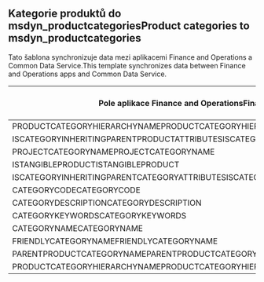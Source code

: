 ## <a name="product-categories-to-msdyn_productcategories"></a><span data-ttu-id="bd4c6-101">Kategorie produktů do msdyn_productcategories</span><span class="sxs-lookup"><span data-stu-id="bd4c6-101">Product categories to msdyn_productcategories</span></span>

<span data-ttu-id="bd4c6-102">Tato šablona synchronizuje data mezi aplikacemi Finance and Operations a Common Data Service.</span><span class="sxs-lookup"><span data-stu-id="bd4c6-102">This template synchronizes data between Finance and Operations apps and Common Data Service.</span></span>

<span data-ttu-id="bd4c6-103">Pole aplikace Finance and Operations</span><span class="sxs-lookup"><span data-stu-id="bd4c6-103">Finance and Operations field</span></span> | <span data-ttu-id="bd4c6-104">Typ mapování</span><span class="sxs-lookup"><span data-stu-id="bd4c6-104">Map type</span></span> | <span data-ttu-id="bd4c6-105">Jiné pole Dynamics 365</span><span class="sxs-lookup"><span data-stu-id="bd4c6-105">Other Dynamics 365 field</span></span> | <span data-ttu-id="bd4c6-106">Výchozí hodnota</span><span class="sxs-lookup"><span data-stu-id="bd4c6-106">Default value</span></span>
---|---|---|---
<span data-ttu-id="bd4c6-107">PRODUCTCATEGORYHIERARCHYNAME</span><span class="sxs-lookup"><span data-stu-id="bd4c6-107">PRODUCTCATEGORYHIERARCHYNAME</span></span> | = | <span data-ttu-id="bd4c6-108">msdyn_hierarchy.msdyn_name</span><span class="sxs-lookup"><span data-stu-id="bd4c6-108">msdyn_hierarchy.msdyn_name</span></span> | 
<span data-ttu-id="bd4c6-109">ISCATEGORYINHERITINGPARENTPRODUCTATTRIBUTES</span><span class="sxs-lookup"><span data-stu-id="bd4c6-109">ISCATEGORYINHERITINGPARENTPRODUCTATTRIBUTES</span></span> | >< | <span data-ttu-id="bd4c6-110">msdyn_isinheritingparentproductattributes</span><span class="sxs-lookup"><span data-stu-id="bd4c6-110">msdyn_isinheritingparentproductattributes</span></span> | 
<span data-ttu-id="bd4c6-111">PROJECTCATEGORYNAME</span><span class="sxs-lookup"><span data-stu-id="bd4c6-111">PROJECTCATEGORYNAME</span></span> | = | <span data-ttu-id="bd4c6-112">msdyn_projectcategoryname</span><span class="sxs-lookup"><span data-stu-id="bd4c6-112">msdyn_projectcategoryname</span></span> | 
<span data-ttu-id="bd4c6-113">ISTANGIBLEPRODUCT</span><span class="sxs-lookup"><span data-stu-id="bd4c6-113">ISTANGIBLEPRODUCT</span></span> | >< | <span data-ttu-id="bd4c6-114">msdyn_istangibleproduct</span><span class="sxs-lookup"><span data-stu-id="bd4c6-114">msdyn_istangibleproduct</span></span> | 
<span data-ttu-id="bd4c6-115">ISCATEGORYINHERITINGPARENTCATEGORYATTRIBUTES</span><span class="sxs-lookup"><span data-stu-id="bd4c6-115">ISCATEGORYINHERITINGPARENTCATEGORYATTRIBUTES</span></span> | >< | <span data-ttu-id="bd4c6-116">msdyn_isinheritingparentcategoryattributes</span><span class="sxs-lookup"><span data-stu-id="bd4c6-116">msdyn_isinheritingparentcategoryattributes</span></span> | 
<span data-ttu-id="bd4c6-117">CATEGORYCODE</span><span class="sxs-lookup"><span data-stu-id="bd4c6-117">CATEGORYCODE</span></span> | = | <span data-ttu-id="bd4c6-118">msdyn_code</span><span class="sxs-lookup"><span data-stu-id="bd4c6-118">msdyn_code</span></span> | 
<span data-ttu-id="bd4c6-119">CATEGORYDESCRIPTION</span><span class="sxs-lookup"><span data-stu-id="bd4c6-119">CATEGORYDESCRIPTION</span></span> | = | <span data-ttu-id="bd4c6-120">msdyn_description</span><span class="sxs-lookup"><span data-stu-id="bd4c6-120">msdyn_description</span></span> | 
<span data-ttu-id="bd4c6-121">CATEGORYKEYWORDS</span><span class="sxs-lookup"><span data-stu-id="bd4c6-121">CATEGORYKEYWORDS</span></span> | = | <span data-ttu-id="bd4c6-122">msdyn_keywords</span><span class="sxs-lookup"><span data-stu-id="bd4c6-122">msdyn_keywords</span></span> | 
<span data-ttu-id="bd4c6-123">CATEGORYNAME</span><span class="sxs-lookup"><span data-stu-id="bd4c6-123">CATEGORYNAME</span></span> | = | <span data-ttu-id="bd4c6-124">msdyn_name</span><span class="sxs-lookup"><span data-stu-id="bd4c6-124">msdyn_name</span></span> | 
<span data-ttu-id="bd4c6-125">FRIENDLYCATEGORYNAME</span><span class="sxs-lookup"><span data-stu-id="bd4c6-125">FRIENDLYCATEGORYNAME</span></span> | = | <span data-ttu-id="bd4c6-126">msdyn_friendlycategoryname</span><span class="sxs-lookup"><span data-stu-id="bd4c6-126">msdyn_friendlycategoryname</span></span> | 
<span data-ttu-id="bd4c6-127">PARENTPRODUCTCATEGORYNAME</span><span class="sxs-lookup"><span data-stu-id="bd4c6-127">PARENTPRODUCTCATEGORYNAME</span></span> | = | <span data-ttu-id="bd4c6-128">msdyn_parentproductcategory.msdyn_name</span><span class="sxs-lookup"><span data-stu-id="bd4c6-128">msdyn_parentproductcategory.msdyn_name</span></span> | 
<span data-ttu-id="bd4c6-129">PRODUCTCATEGORYHIERARCHYNAME</span><span class="sxs-lookup"><span data-stu-id="bd4c6-129">PRODUCTCATEGORYHIERARCHYNAME</span></span> | >> | <span data-ttu-id="bd4c6-130">msdyn_parentproductcategory.msdyn_hierarchy.msdyn_name</span><span class="sxs-lookup"><span data-stu-id="bd4c6-130">msdyn_parentproductcategory.msdyn_hierarchy.msdyn_name</span></span> | 
